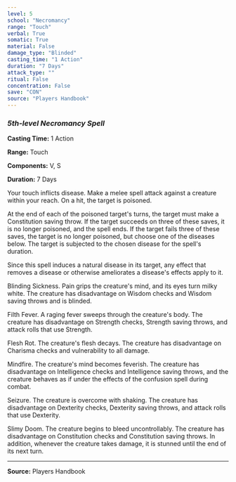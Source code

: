 ```yaml
---
level: 5
school: "Necromancy"
range: "Touch"
verbal: True
somatic: True
material: False
damage_type: "Blinded"
casting_time: "1 Action"
duration: "7 Days"
attack_type: ""
ritual: False
concentration: False
save: "CON"
source: "Players Handbook"
---
```


### *5th-level Necromancy Spell*

**Casting Time:** 1 Action

**Range:** Touch

**Components:** V, S

**Duration:** 7 Days

Your touch inflicts disease. Make a melee spell attack against a creature within your reach. On a hit, the target is poisoned.
 
 At the end of each of the poisoned target's turns, the target must make a Constitution saving throw. If the target succeeds on three of these saves, it is no longer poisoned, and the spell ends. If the target fails three of these saves, the target is no longer poisoned, but choose one of the diseases below. The target is subjected to the chosen disease for the spell's duration.
 
 Since this spell induces a natural disease in its target, any effect that removes a disease or otherwise ameliorates a disease's effects apply to it.
 
 Blinding Sickness. Pain grips the creature's mind, and its eyes turn milky white. The creature has disadvantage on Wisdom checks and Wisdom saving throws and is blinded.
 
 Filth Fever. A raging fever sweeps through the creature's body. The creature has disadvantage on Strength checks, Strength saving throws, and attack rolls that use Strength.
 
 Flesh Rot. The creature's flesh decays. The creature has disadvantage on Charisma checks and vulnerability to all damage.
 
 Mindfire. The creature's mind becomes feverish. The creature has disadvantage on Intelligence checks and Intelligence saving throws, and the creature behaves as if under the effects of the confusion spell during combat.
 
 Seizure. The creature is overcome with shaking. The creature has disadvantage on Dexterity checks, Dexterity saving throws, and attack rolls that use Dexterity.
 
 Slimy Doom. The creature begins to bleed uncontrollably. The creature has disadvantage on Constitution checks and Constitution saving throws. In addition, whenever the creature takes damage, it is stunned until the end of its next turn.

---
**Source:** Players Handbook
